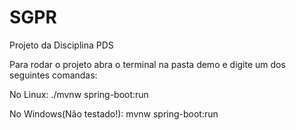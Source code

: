 # SGPR
Projeto da Disciplina PDS

Para rodar o projeto abra o terminal na pasta demo e digite um dos seguintes comandas:

No Linux:
./mvnw spring-boot:run

No Windows(Não testado!):
mvnw spring-boot:run
